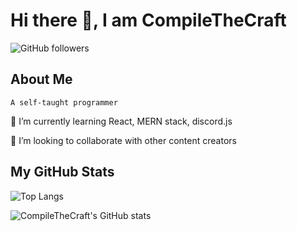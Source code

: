 # Hi there 👋, I am CompileTheCraft
![GitHub followers](https://img.shields.io/github/followers/CompileTheCraft?style=social)

## About Me

`A self-taught programmer`

🌱 I’m currently learning React, MERN stack, discord.js

👯 I’m looking to collaborate with other content creators

## My GitHub Stats

![Top Langs](https://github-readme-stats.vercel.app/api/top-langs/?username=CompileTheCraft&hide=html,less&theme=github_dark)

![CompileTheCraft's GitHub stats](https://github-readme-stats.vercel.app/api?username=CompileTheCraft&count_private=true&show_icons=true&theme=github_dark)
